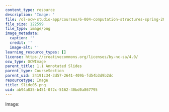 ```yaml
---
content_type: resource
description: 'Image: '
file: /ol-ocw-studio-app/courses/6-004-computation-structures-spring-2017/ab94a835b4510f2c516240bd0a867795_Slide05.png
file_size: 122599
file_type: image/png
image_metadata:
  caption: ''
  credit: ''
  image-alt: ''
learning_resource_types: []
license: https://creativecommons.org/licenses/by-nc-sa/4.0/
ocw_type: OCWImage
parent_title: 1.1 Annotated Slides
parent_type: CourseSection
parent_uid: 24191c34-3d57-2641-409b-fd54b3d9b2dc
resourcetype: Image
title: Slide05.png
uid: ab94a835-b451-0f2c-5162-40bd0a867795
---
```

Image: 
